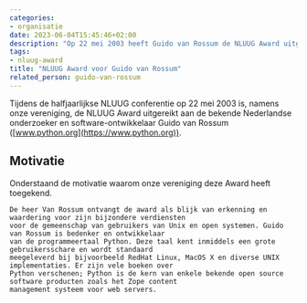 ```yaml
---
categories:
- organisatie
date: 2023-06-04T15:45:46+02:00
description: "Op 22 mei 2003 heeft Guido van Rossum de NLUUG Award uitgereikt gekregen namens onze vereniging."
tags:
- nluug-award
title: "NLUUG Award voor Guido van Rossum"
related_person: guido-van-rossum
---
```


Tijdens de halfjaarlijkse NLUUG conferentie op 22 mei 2003 is, namens onze vereniging, de NLUUG Award uitgereikt aan de bekende Nederlandse onderzoeker en software-ontwikkelaar Guido van Rossum ([www.python.org](https://www.python.org)).

## Motivatie

Onderstaand de motivatie waarom onze vereniging deze Award heeft toegekend.

```
De heer Van Rossum ontvangt de award als blijk van erkenning en waardering voor zijn bijzondere verdiensten 
voor de gemeenschap van gebruikers van Unix en open systemen. Guido van Rossum is bedenker en ontwikkelaar
van de programmeertaal Python. Deze taal kent inmiddels een grote gebruikersschare en wordt standaard
meegeleverd bij bijvoorbeeld RedHat Linux, MacOS X en diverse UNIX implementaties. Er zijn vele boeken over 
Python verschenen; Python is de kern van enkele bekende open source software producten zoals het Zope content 
management systeem voor web servers.
```
